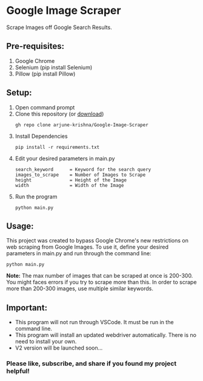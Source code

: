 # Google Image Scraper
Scrape Images off Google Search Results.

## Pre-requisites:
1. Google Chrome
1. Selenium (pip install Selenium)
2. Pillow (pip install Pillow)

## Setup:
1. Open command prompt
2. Clone this repository (or [download](https://github.com/arjune-krishna/Google-Image-Scraper.git))
    ```
    gh repo clone arjune-krishna/Google-Image-Scraper
    ```
3. Install Dependencies
    ```
    pip install -r requirements.txt
    ```
4. Edit your desired parameters in main.py
    ```
    search_keyword      = Keyword for the search query
    images_to_scrape    = Number of Images to Scrape
    height              = Height of the Image
    width               = Width of the Image
    ```
5. Run the program
    ```
    python main.py
    ```
    
## Usage:
This project was created to bypass Google Chrome's new restrictions on web scraping from Google Images. 
To use it, define your desired parameters in main.py and run through the command line:
```
python main.py
```
<b>Note:</b> The max number of images that can be scraped at once is 200-300. You might faces errors if you try to scrape more than this. 
In order to scrape more than 200-300 images, use multiple similar keywords.


## Important:
- This program will not run through VSCode. It must be run in the command line. 
- This program will install an updated webdriver automatically. There is no need to install your own.
- V2 version will be launched soon...

### Please like, subscribe, and share if you found my project helpful! 
